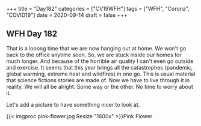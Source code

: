 +++
title = "Day182"
categories = ["CV19WFH"]
tags = ["WFH", "Corona", "COVID19"]
date = 2020-09-14
draft = false
+++

## WFH Day 182

That is a looong time that we are now hanging out at home. We won't go back to the office anytime soon. So, we are stuck inside our homes for much longer. And because of the horrible air quality I can't even go outside and exercise. It seems that this year brings all the catastrophes (pandemic, global warming, extreme heat and wildfires) in one go. This is usual material that science fictions stories are made of. Now we have to live through it in reality. We will all be alright. Some way or the other. No time to worry about it.

Let's add a picture to have something nicer to look at.

{{< imgproc pink-flower.jpg Resize "1600x" >}}Pink Flower
